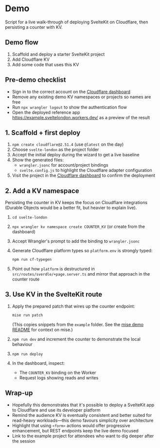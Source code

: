 # Demo

Script for a live walk-through of deploying SvelteKit on Cloudflare, then persisting a counter with KV.

## Demo flow

1. Scaffold and deploy a starter SvelteKit project
2. Add Cloudflare KV
3. Add some code that uses this KV

## Pre-demo checklist

- Sign in to the correct account on the [Cloudflare dashboard](https://dash.cloudflare.com/)
- Remove any existing demo KV namespaces or projects so names are free
- Run `npx wrangler logout` to show the authentication flow
- Open the deployed reference app <https://example.sveltelondon.workers.dev/> as a preview of the result

## 1. Scaffold + first deploy

1. `npm create cloudflare@2.51.4` (use `@latest` on the day)
2. Choose `svelte-london` as the project folder
3. Accept the initial deploy during the wizard to get a live baseline
4. Show the generated files:
   - `wrangler.jsonc` for account/project bindings
   - `svelte.config.js` to highlight the Cloudflare adapter configuration
5. Visit the project in the [Cloudflare dashboard](https://dash.cloudflare.com/) to confirm the deployment

## 2. Add a KV namespace

Persisting the counter in KV keeps the focus on Cloudflare integrations (Durable Objects would be a better fit, but heavier to explain live).

1. `cd svelte-london`
2. `npx wrangler kv namespace create COUNTER_KV` (or create from the dashboard)
3. Accept Wrangler's prompt to add the binding to `wrangler.jsonc`
4. Generate Cloudflare platform types so `platform.env` is strongly typed:

   ```bash
   npm run cf-typegen
   ```

5. Point out how `platform` is destructured in `src/routes/sverdle/+page.server.ts` and mirror that approach in the counter route

## 3. Use KV in the SvelteKit route

1. Apply the prepared patch that wires up the counter endpoint:

   ```bash
   mise run patch
   ```

   (This copies snippets from the `example` folder. See the [mise demo README](https://github.com/connorads/mise/tree/master/demo) for context on mise.)
2. `npm run dev` and increment the counter to demonstrate the local behaviour
3. `npm run deploy`
4. In the dashboard, inspect:
   - The `COUNTER_KV` binding on the Worker
   - Request logs showing reads and writes

## Wrap-up

- Hopefully this demonstrates that it's possible to deploy a SvelteKit app to Cloudflare and use its developer platform
- Remind the audience KV is eventually consistent and better suited for read-heavy workloads—this demo favours simplicity over architecture
- Highlight that using `<form>` actions would offer progressive enhancement, but REST endpoints keep the live demo focused
- Link to the example project for attendees who want to dig deeper after the session
